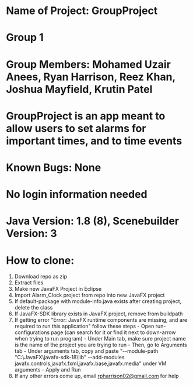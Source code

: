 # Name of Project: GroupProject
# Group 1
# Group Members: Mohamed Uzair Anees, Ryan Harrison, Reez Khan, Joshua Mayfield, Krutin Patel
# GroupProject is an app meant to allow users to set alarms for important times, and to time events
# Known Bugs: None
# No login information needed
# Java Version: 1.8 (8), Scenebuilder Version: 3
# How to clone: 
  1. Download repo as zip
  2. Extract files
  3. Make new JavaFX Project in Eclipse
  4. Import Alarm_Clock project from repo into new JavaFX project
  5. If default-package with module-info.java exists after creating project, delete the class
  6. If JavaFX-SDK library exists in JavaFX project, remove from buildpath
  7. If getting error "Error: JavaFX runtime components are missing, and are required to run this application" follow these steps
    - Open run-configurations page (can search for it or find it next to down-arrow when trying to run program)
    - Under Main tab, make sure project name is the name of the project you are trying to run
    - Then, go to Arguments tab
    - Under arguments tab, copy and paste "--module-path "C:\JavaFX\javafx-sdk-18\lib" --add-modules javafx.controls,javafx.fxml,javafx.base,javafx.media" under VM arguments
    - Apply and Run
 8. If any other errors come up, email rpharrison02@gmail.com for help

